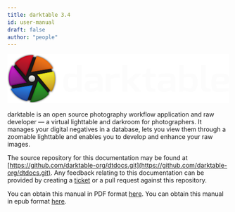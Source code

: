 ```yaml
---
title: darktable 3.4
id: user-manual
draft: false
author: "people"
---
```


![](./darktable-logo.png#w50)

darktable is an open source photography workflow application and raw developer — a virtual lighttable and darkroom for photographers. It manages your digital negatives in a database, lets you view them through a zoomable lighttable and enables you to develop and enhance your raw images.

The source repository for this documentation may be found at [https://github.com/darktable-org/dtdocs.git](https://github.com/darktable-org/dtdocs.git). Any feedback relating to this documentation can be provided by creating a [ticket](https://github.com/darktable-org/dtdocs/issues/new) or a pull request against this repository.

<span class="webonly">You can obtain this manual in PDF format [here](darktable_user_manual.pdf).</span>
<span class="webonly">You can obtain this manual in epub format [here](darktable_user_manual.epub).</span>
